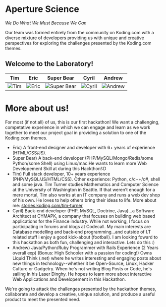 
Aperture Science
================
*We Do What We Must Because We Can*

Our team was formed entirely from the community on Koding.com with a diverse mixture of developers providing us with unique and creative perspectives for exploring the challenges presented by the Koding.com themes.


Welcome to the Laboratory!
--------------------------

| Tim | Eric | Super Bear | Cyril | Andrew
|--- |--- |--- |--- |---
| ![Tim](http://stories.koding.com/wp-content/uploads/2014/05/tim-152x152.jpg) | ![Eric](https://gravatar.com/avatar/b8b837a9172a6fd9421f78ec8dc959fc?size=143&d=https://koding-cdn.s3.amazonaws.com/square-avatars/default.avatar.143.png&r=g) | ![Super Bear](https://gravatar.com/avatar/bc6812dd8a156880db0babc661ee3704?size=143&d=https://koding-cdn.s3.amazonaws.com/square-avatars/default.avatar.143.png&r=g) | ![Cyril](https://gravatar.com/avatar/bf0a188834a138489431b47228d84e57?size=143&d=https://koding-cdn.s3.amazonaws.com/square-avatars/default.avatar.143.png&r=g) | ![Andrew](https://gravatar.com/avatar/baf23bd019395ea892fec25631c11a1c?size=143&d=https://koding-cdn.s3.amazonaws.com/square-avatars/default.avatar.143.png&r=g) |

More about us!
==============
For most (if not all) of us, this is our first hackathon! We want a challenging, competative experience in which we can engage and learn as we work together to meet our project goal in providing a solution to one of the Koding.com themes.

* Eric) A front-end designer and developer with 6+ years of experience (HTML/CSS/JS).
* Super Bear) A back-end developer (PHP/MySQL/Mongo/Redis/some Python/some Shell) using Linux/mac.He wants to learn more Web Developement Skill at during this Hackthon!:D
* Tim) Full stack developer, 10+ years experience (PHP/MySQL/JS/HTML/CSS). Other experience: Python, c/c++/c#, shell and some java. Tim Turner studies Mathematics and Computer Science at the University of Washington in Seattle. If that weren’t enough for a mere mortal, Tim also works at an IT company and runs a web dev shop of his own. He loves to help others bring their ideas to life. More about me: [stories.koding.com/tim-turner](http://stories.koding.com/story/tim-turner/)
* Cyril) Back-end developer (PHP, MySQL, Doctrine, Java)...a Software Architect at CYMAPK, a company that focuses on building web based applications for the Finance industry. While not working, I focus on participating in forums and blogs at Codecall. My main interests are Database modelling and back-end programming...and outside of I.T related stuff i enjoy a good kick-about (football). I am looking foward to this hackathon as both fun, challenging and interactive. Lets do this :)
* Andrew) Java/Python/Ruby Programmer with Rails Experience (2 Years overall exp) (Bonus: High Schooler with a passion for coding!) Owns Liquid Think (.net) where he writes interesting and engaging posts about new things in technology--whether it be Open-Source, Linux, Hacker Culture or Gadgetry. When he's not writing Blog Posts or Code, he's sailing in his Laser Dinghy. He hopes to learn more about interactive Web Applications and Developement in this Hackathon. 


We're going to attack the challenges presented by the hackathon themes, collaborate and develop a creative, unique solution, and produce a useful product to meet the presented need.
